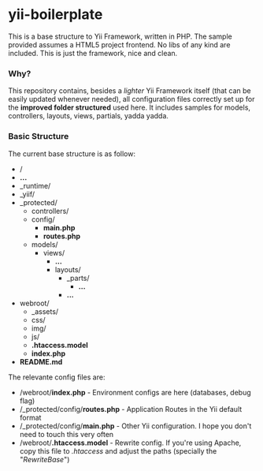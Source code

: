 yii-boilerplate
===============
This is a base structure to Yii Framework, written in PHP. The sample provided assumes a HTML5 project frontend. No libs of any kind are included. This is just the framework, nice and clean.

### Why?
This repository contains, besides a *lighter* Yii Framework itself (that can be easily updated whenever needed), all configuration files correctly set up for the **improved folder structured** used here. It includes samples for models, controllers, layouts, views, partials, yadda yadda.

### Basic Structure
The current base structure is as follow:

- /
- **...**
- \_runtime/
- \_yiif/
- \_protected/
  - controllers/
  - config/
     - **main.php**
     - **routes.php**
  - models/
    - views/
       - **...**
       - layouts/
           - \_parts/
               - **...**
           - **...**
- webroot/
  - \_assets/
  - css/
  - img/
  - js/
  - **.htaccess.model**
  - **index.php**
- **README.md**

The relevante config files are:

- /webroot/**index.php** - Environment configs are here (databases, debug flag)
- /_protected/config/**routes.php** - Application Routes in the Yii default format
- /_protected/config/**main.php** - Other Yii configuration. I hope you don't need to touch this very often
- /webroot/**.htaccess.model** - Rewrite config. If you're using Apache, copy this file to *.htaccess* and adjust the paths (specially the "*RewriteBase*")
